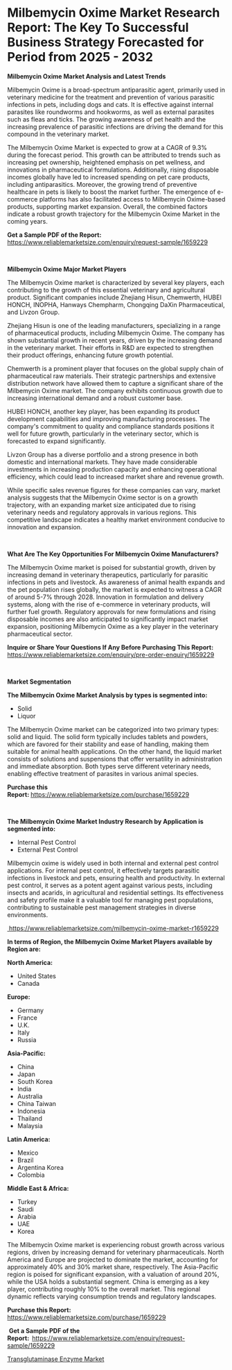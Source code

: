 <p><h1>Milbemycin Oxime Market Research Report: The Key To Successful Business Strategy Forecasted for Period from 2025 - 2032</h1></p><p><strong>Milbemycin Oxime Market Analysis and Latest Trends</strong></p>
<p><p>Milbemycin Oxime is a broad-spectrum antiparasitic agent, primarily used in veterinary medicine for the treatment and prevention of various parasitic infections in pets, including dogs and cats. It is effective against internal parasites like roundworms and hookworms, as well as external parasites such as fleas and ticks. The growing awareness of pet health and the increasing prevalence of parasitic infections are driving the demand for this compound in the veterinary market.</p><p>The Milbemycin Oxime Market is expected to grow at a CAGR of 9.3% during the forecast period. This growth can be attributed to trends such as increasing pet ownership, heightened emphasis on pet wellness, and innovations in pharmaceutical formulations. Additionally, rising disposable incomes globally have led to increased spending on pet care products, including antiparasitics. Moreover, the growing trend of preventive healthcare in pets is likely to boost the market further. The emergence of e-commerce platforms has also facilitated access to Milbemycin Oxime-based products, supporting market expansion. Overall, the combined factors indicate a robust growth trajectory for the Milbemycin Oxime Market in the coming years.</p></p>
<p><strong>Get a Sample PDF of the Report:&nbsp;</strong> <a href="https://www.reliablemarketsize.com/enquiry/request-sample/1659229?utm_campaign=3528&utm_medium=2&utm_source=Github&utm_content=ia&utm_term=31032025&utm_id=milbemycin-oxime">https://www.reliablemarketsize.com/enquiry/request-sample/1659229</a></p>
<p>&nbsp;</p>
<p><strong>Milbemycin Oxime Major Market Players</strong></p>
<p><p>The Milbemycin Oxime market is characterized by several key players, each contributing to the growth of this essential veterinary and agricultural product. Significant companies include Zhejiang Hisun, Chemwerth, HUBEI HONCH, INOPHA, Hanways Chempharm, Chongqing DaXin Pharmaceutical, and Livzon Group.</p><p>Zhejiang Hisun is one of the leading manufacturers, specializing in a range of pharmaceutical products, including Milbemycin Oxime. The company has shown substantial growth in recent years, driven by the increasing demand in the veterinary market. Their efforts in R&D are expected to strengthen their product offerings, enhancing future growth potential.</p><p>Chemwerth is a prominent player that focuses on the global supply chain of pharmaceutical raw materials. Their strategic partnerships and extensive distribution network have allowed them to capture a significant share of the Milbemycin Oxime market. The company exhibits continuous growth due to increasing international demand and a robust customer base.</p><p>HUBEI HONCH, another key player, has been expanding its product development capabilities and improving manufacturing processes. The company's commitment to quality and compliance standards positions it well for future growth, particularly in the veterinary sector, which is forecasted to expand significantly.</p><p>Livzon Group has a diverse portfolio and a strong presence in both domestic and international markets. They have made considerable investments in increasing production capacity and enhancing operational efficiency, which could lead to increased market share and revenue growth.</p><p>While specific sales revenue figures for these companies can vary, market analysis suggests that the Milbemycin Oxime sector is on a growth trajectory, with an expanding market size anticipated due to rising veterinary needs and regulatory approvals in various regions. This competitive landscape indicates a healthy market environment conducive to innovation and expansion.</p></p>
<p>&nbsp;</p>
<p><strong>What Are The Key Opportunities For Milbemycin Oxime Manufacturers?</strong></p>
<p><p>The Milbemycin Oxime market is poised for substantial growth, driven by increasing demand in veterinary therapeutics, particularly for parasitic infections in pets and livestock. As awareness of animal health expands and the pet population rises globally, the market is expected to witness a CAGR of around 5-7% through 2028. Innovation in formulation and delivery systems, along with the rise of e-commerce in veterinary products, will further fuel growth. Regulatory approvals for new formulations and rising disposable incomes are also anticipated to significantly impact market expansion, positioning Milbemycin Oxime as a key player in the veterinary pharmaceutical sector.</p></p>
<p><strong>Inquire or Share Your Questions If Any Before Purchasing This Report:</strong> <a href="https://www.reliablemarketsize.com/enquiry/pre-order-enquiry/1659229?utm_campaign=3528&utm_medium=2&utm_source=Github&utm_content=ia&utm_term=31032025&utm_id=milbemycin-oxime">https://www.reliablemarketsize.com/enquiry/pre-order-enquiry/1659229</a></p>
<p>&nbsp;</p>
<p><strong>Market Segmentation</strong></p>
<p><strong>The Milbemycin Oxime Market Analysis by types is segmented into:</strong></p>
<p><ul><li>Solid</li><li>Liquor</li></ul></p>
<p><p>The Milbemycin Oxime market can be categorized into two primary types: solid and liquid. The solid form typically includes tablets and powders, which are favored for their stability and ease of handling, making them suitable for animal health applications. On the other hand, the liquid market consists of solutions and suspensions that offer versatility in administration and immediate absorption. Both types serve different veterinary needs, enabling effective treatment of parasites in various animal species.</p></p>
<p><strong>Purchase this Report:&nbsp;</strong><a href="https://www.reliablemarketsize.com/purchase/1659229?utm_campaign=3528&utm_medium=2&utm_source=Github&utm_content=ia&utm_term=31032025&utm_id=milbemycin-oxime">https://www.reliablemarketsize.com/purchase/1659229</a></p>
<p>&nbsp;</p>
<p><strong>The Milbemycin Oxime Market Industry Research by Application is segmented into:</strong></p>
<p><ul><li>Internal Pest Control</li><li>External Pest Control</li></ul></p>
<p><p>Milbemycin oxime is widely used in both internal and external pest control applications. For internal pest control, it effectively targets parasitic infections in livestock and pets, ensuring health and productivity. In external pest control, it serves as a potent agent against various pests, including insects and acarids, in agricultural and residential settings. Its effectiveness and safety profile make it a valuable tool for managing pest populations, contributing to sustainable pest management strategies in diverse environments.</p></p>
<p><a href="https://www.reliablemarketsize.com/milbemycin-oxime-market-r1659229?utm_campaign=3528&utm_medium=2&utm_source=Github&utm_content=ia&utm_term=31032025&utm_id=milbemycin-oxime">&nbsp;https://www.reliablemarketsize.com/milbemycin-oxime-market-r1659229</a></p>
<p><strong>In terms of Region, the Milbemycin Oxime Market Players available by Region are:</strong></p>
<p>
    <p> <strong> North America: </strong>
        <ul>
            <li>United States</li>
            <li>Canada</li>
        </ul>
        </p> 
    <p> <strong> Europe: </strong>
        <ul>
            <li>Germany</li>
            <li>France</li>
            <li>U.K.</li>
            <li>Italy</li>
            <li>Russia</li>
        </ul>
        </p> 
    <p> <strong> Asia-Pacific: </strong>
        <ul>
            <li>China</li>
            <li>Japan</li>
            <li>South Korea</li>
            <li>India</li>
            <li>Australia</li>
            <li>China Taiwan</li>
            <li>Indonesia</li>
            <li>Thailand</li>
            <li>Malaysia</li>
        </ul>
        </p> 
    <p> <strong> Latin America: </strong>
        <ul>
            <li>Mexico</li>
            <li>Brazil</li>
            <li>Argentina Korea</li>
            <li>Colombia</li>
        </ul>
        </p> 
    <p> <strong> Middle East & Africa: </strong>
        <ul>
            <li>Turkey</li>
            <li>Saudi</li>
            <li>Arabia</li>
            <li>UAE</li>
            <li>Korea</li>
        </ul>
    </p>
    </p>
<p><p>The Milbemycin Oxime market is experiencing robust growth across various regions, driven by increasing demand for veterinary pharmaceuticals. North America and Europe are projected to dominate the market, accounting for approximately 40% and 30% market share, respectively. The Asia-Pacific region is poised for significant expansion, with a valuation of around 20%, while the USA holds a substantial segment. China is emerging as a key player, contributing roughly 10% to the overall market. This regional dynamic reflects varying consumption trends and regulatory landscapes.</p></p>
<p><strong>Purchase this Report: </strong><a href="https://www.reliablemarketsize.com/purchase/1659229?utm_campaign=3528&utm_medium=2&utm_source=Github&utm_content=ia&utm_term=31032025&utm_id=milbemycin-oxime">https://www.reliablemarketsize.com/purchase/1659229</a></p>
<p>&nbsp;<strong>Get a Sample PDF of the Report:&nbsp;&nbsp;</strong><a href="https://www.reliablemarketsize.com/enquiry/request-sample/1659229?utm_campaign=3528&utm_medium=2&utm_source=Github&utm_content=ia&utm_term=31032025&utm_id=milbemycin-oxime">https://www.reliablemarketsize.com/enquiry/request-sample/1659229</a></p>
<p><strong></strong></p>
<p><p><a href="https://github.com/seibttullyjh/Market-Research-Report-List-1/blob/main/transglutaminase-enzyme-market.md?utm_campaign=3528&utm_medium=2&utm_source=Github&utm_content=ia&utm_term=31032025&utm_id=milbemycin-oxime">Transglutaminase Enzyme Market</a></p></p>